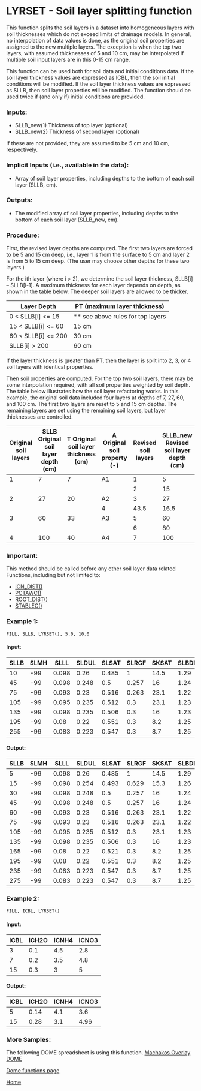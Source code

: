 # LYRSET - Soil layer splitting function

This function splits the soil layers in a dataset into homogeneous layers with soil thicknesses which do not exceed limits of drainage models. In general, no interpolation of data values is done, as the original soil properties are assigned to the new multiple layers. The exception is when the top two layers, with assumed thicknesses of 5 and 10 cm, may be interpolated if multiple soil input layers are in this 0-15 cm range.

This function can be used both for soil data and initial conditions data. If the soil layer thickness values are expressed as ICBL, then the soil initial conditions will be modified. If the soil layer thickness values are expressed as SLLB, then soil layer properties will be modified. The function should be used twice if (and only if) initial conditions are provided. 

### Inputs:
* SLLB_new(1) Thickness of top layer (optional)
* SLLB_new(2) Thickness of second layer (optional)

If these are not provided, they are assumed to be 5 cm and 10 cm, respectively.

### Implicit Inputs (i.e., available in the data):
* Array of soil layer properties, including depths to the bottom of each soil layer (SLLB, cm).

### Outputs:
* The modified array of soil layer properties, including depths to the bottom of each soil layer (SLLB_new, cm).

### Procedure:
First, the revised layer depths are computed. The first two layers are forced to be 5 and 15 cm deep, i.e., layer 1 is from the surface to 5 cm and layer 2 is from 5 to 15 cm deep. (The user may choose other depths for these two layers.) 

For the ith layer (where i > 2), we determine the soil layer thickness, SLLB[i] – SLLB[i-1]. A maximum thickness for each layer depends on depth, as shown in the table below. The deeper soil layers are allowed to be thicker.  

| Layer Depth         | PT (maximum layer thickness)      |
| ------------------- | --------------------------------- |
|  0 < SLLB[i] <= 15  | ** see above rules for top layers |
| 15 < SLLB[i] <= 60  | 15 cm                             |
| 60 < SLLB[i] <= 200 | 30 cm                             |
|      SLLB[i] > 200  | 60 cm                             |

If the layer thickness is greater than PT, then the layer is split into 2, 3, or 4 soil layers with identical properties.

Then soil properties are computed. For the top two soil layers, there may be some interpolation required, with all soil properties weighted by soil depth. The table below illustrates how the soil layer refactoring works. In this example, the original soil data included four layers at depths of 7, 27, 60, and 100 cm. The first two layers are reset to 5 and 15 cm depths. The remaining layers are set using the remaining soil layers, but layer thicknesses are controlled.

| Original soil layers | SLLB Original soil layer depth (cm) | T Original soil layer thickness (cm) | A Original soil property (-) | Revised soil layers | SLLB_new Revised soil layer depth (cm) | T_new Revised soil layer thicknesses| A_new Revised soil property|
|-|-|-|-|-|-|-|-|
|1|7|7|A1|1|5|5|A1|
|||||2|15|10|(2*A1+8*A2)/10|
|2|27|20|A2|3|27|12|A2|
||||4|43.5|16.5|A3|
|3|60|33|A3|5|60|16.5|A3|
|||||6|80|20|A4|
|4|100|40|A4|7|100|20|A4|

### Important:
This method should be called before any other soil layer data related Functions, including but not limited to:

* [ICN_DIST()](DOME_ICN_DIST.md)
* [PCTAWC()](DOME_PCTAWC.md)
* [ROOT_DIST()](DOME_ROOT_DIST.md)
* [STABLEC()](DOME_STABLEC.md)

### Example 1:
```
FILL, SLLB, LYRSET(), 5.0, 10.0
```
 
#### Input:
|SLLB|SLMH|SLLL|SLDUL|SLSAT|SLRGF|SKSAT|SLBDM|SLOC|SLCLY|SLSIL|SLCF|SLNI|SLPHW|SLPHB|SLCEC|SLADC|
|-|-|-|-|-|-|-|-|-|-|-|-|-|-|-|-|-|
|10|-99|0.098|0.26|0.485|1|14.5|1.29|0.5|14.1|51.9|-99|-99|8.1|1|-99|-99|
|45|-99|0.098|0.248|0.5|0.257|16|1.24|0.4|11.5|53.3|-99|-99|8.1|1|-99|-99|
|75|-99|0.093|0.23|0.516|0.263|23.1|1.22|0.2|10.2|57.7|-99|-99|8.3|1|-99|-99|
|105|-99|0.095|0.235|0.512|0.3|23.1|1.23|0.1|13.5|50.9|-99|-99|8.3|1|-99|-99|
|135|-99|0.098|0.235|0.506|0.3|16|1.23|0.01|8.4|55.4|-99|-99|8.4|1|-99|-99|
|195|-99|0.08|0.22|0.551|0.3|8.2|1.25|0.01|10.3|53.1|-99|-99|8.3|1|-99|-99|
|255|-99|0.083|0.223|0.547|0.3|8.7|1.25|0.01|9.6|52.8|-99|-99|8.3|0.2|-99|-99|

#### Output:
|SLLB|SLMH|SLLL|SLDUL|SLSAT|SLRGF|SKSAT|SLBDM|SLOC|SLCLY|SLSIL|SLCF|SLNI|SLPHW|SLPHB|SLCEC|SLADC|
|-|-|-|-|-|-|-|-|-|-|-|-|-|-|-|-|-|
|5|-99|0.098|0.26|0.485|1|14.5|1.29|0.5|14.1|51.9|-99|-99|8.1|1|-99|-99|
|15|-99|0.098|0.254|0.493|0.629|15.3|1.26|0.45|12.8|52.6|-99|-99|8.1|1|-99|-99|
|30|-99|0.098|0.248|0.5|0.257|16|1.24|0.4|11.5|53.3|-99|-99|8.1|1|-99|-99|
|45|-99|0.098|0.248|0.5|0.257|16|1.24|0.4|11.5|53.3|-99|-99|8.1|1|-99|-99|
|60|-99|0.093|0.23|0.516|0.263|23.1|1.22|0.2|10.2|57.7|-99|-99|8.3|1|-99|-99|
|75|-99|0.093|0.23|0.516|0.263|23.1|1.22|0.2|10.2|57.7|-99|-99|8.3|1|-99|-99|
|105|-99|0.095|0.235|0.512|0.3|23.1|1.23|0.1|13.5|50.9|-99|-99|8.3|1|-99|-99|
|135|-99|0.098|0.235|0.506|0.3|16|1.23|0.01|8.4|55.4|-99|-99|8.4|1|-99|-99|
|165|-99|0.08|0.22|0.521|0.3|8.2|1.25|0.01|10.3|53.1|-99|-99|8.3|1|-99|-99|
|195|-99|0.08|0.22|0.551|0.3|8.2|1.25|0.01|10.3|53.1|-99|-99|8.3|1|-99|-99|
|235|-99|0.083|0.223|0.547|0.3|8.7|1.25|0.01|9.6|52.8|-99|-99|8.3|0.2|-99|-99|
|275|-99|0.083|0.223|0.547|0.3|8.7|1.25|0.01|9.6|52.8|-99|-99|8.3|0.2|-99|-99|
 
### Example 2:
```
FILL, ICBL, LYRSET()
```

#### Input:
|ICBL|ICH2O|ICNH4|ICNO3|
|-|-|-|-|
|3|0.1|4.5|2.8|
|7|0.2|3.5|4.8|
|15|0.3|3|5|
 
#### Output:
|ICBL|ICH2O|ICNH4|ICNO3|
|-|-|-|-|
|5|0.14|4.1|3.6|
|15|0.28|3.1|4.96|


### More Samples:
The following DOME spreadsheet is using this function.
[Machakos Overlay DOME](https://github.com/agmip/json-translation-samples/blob/master/Maize_Machakos/raw/Field_Overlay-Machakos-MAZ.xlsx?raw=true)

[Dome functions page](DOME_functions.md)

[Home](index.md)

